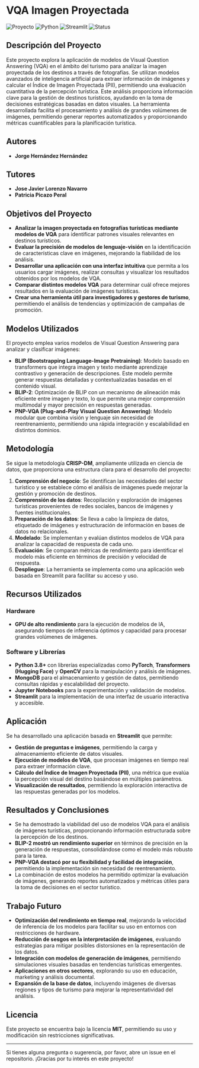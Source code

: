 # VQA Imagen Proyectada

![Proyecto](https://img.shields.io/badge/VQA-Turismo-blueviolet) ![Python](https://img.shields.io/badge/Python-3.8%2B-blue) ![Streamlit](https://img.shields.io/badge/Streamlit-App-red) ![Status](https://img.shields.io/badge/Estado-En%20desarrollo-orange)

## Descripción del Proyecto

Este proyecto explora la aplicación de modelos de Visual Question Answering (VQA) en el ámbito del turismo para analizar la imagen proyectada de los destinos a través de fotografías. Se utilizan modelos avanzados de inteligencia artificial para extraer información de imágenes y calcular el Índice de Imagen Proyectada (PII), permitiendo una evaluación cuantitativa de la percepción turística. Este análisis proporciona información clave para la gestión de destinos turísticos, ayudando en la toma de decisiones estratégicas basadas en datos visuales. La herramienta desarrollada facilita el procesamiento y análisis de grandes volúmenes de imágenes, permitiendo generar reportes automatizados y proporcionando métricas cuantificables para la planificación turística.

## Autores
- **Jorge Hernández Hernández**

## Tutores
- **Jose Javier Lorenzo Navarro**
- **Patricia Picazo Peral**

## Objetivos del Proyecto
- **Analizar la imagen proyectada en fotografías turísticas mediante modelos de VQA** para identificar patrones visuales relevantes en destinos turísticos.
- **Evaluar la precisión de modelos de lenguaje-visión** en la identificación de características clave en imágenes, mejorando la fiabilidad de los análisis.
- **Desarrollar una aplicación con una interfaz intuitiva** que permita a los usuarios cargar imágenes, realizar consultas y visualizar los resultados obtenidos por los modelos de VQA.
- **Comparar distintos modelos VQA** para determinar cuál ofrece mejores resultados en la evaluación de imágenes turísticas.
- **Crear una herramienta útil para investigadores y gestores de turismo**, permitiendo el análisis de tendencias y optimización de campañas de promoción.

## Modelos Utilizados
El proyecto emplea varios modelos de Visual Question Answering para analizar y clasificar imágenes:
- **BLIP (Bootstrapping Language-Image Pretraining)**: Modelo basado en transformers que integra imagen y texto mediante aprendizaje contrastivo y generación de descripciones. Este modelo permite generar respuestas detalladas y contextualizadas basadas en el contenido visual.
- **BLIP-2**: Optimización de BLIP con un mecanismo de alineación más eficiente entre imagen y texto, lo que permite una mejor comprensión multimodal y mayor precisión en respuestas generadas.
- **PNP-VQA (Plug-and-Play Visual Question Answering)**: Modelo modular que combina visión y lenguaje sin necesidad de reentrenamiento, permitiendo una rápida integración y escalabilidad en distintos dominios.

## Metodología
Se sigue la metodología **CRISP-DM**, ampliamente utilizada en ciencia de datos, que proporciona una estructura clara para el desarrollo del proyecto:
1. **Comprensión del negocio**: Se identifican las necesidades del sector turístico y se establece cómo el análisis de imágenes puede mejorar la gestión y promoción de destinos.
2. **Comprensión de los datos**: Recopilación y exploración de imágenes turísticas provenientes de redes sociales, bancos de imágenes y fuentes institucionales.
3. **Preparación de los datos**: Se lleva a cabo la limpieza de datos, etiquetado de imágenes y estructuración de información en bases de datos no relacionales.
4. **Modelado**: Se implementan y evalúan distintos modelos de VQA para analizar la capacidad de respuesta de cada uno.
5. **Evaluación**: Se comparan métricas de rendimiento para identificar el modelo más eficiente en términos de precisión y velocidad de respuesta.
6. **Despliegue**: La herramienta se implementa como una aplicación web basada en Streamlit para facilitar su acceso y uso.

## Recursos Utilizados
### Hardware
- **GPU de alto rendimiento** para la ejecución de modelos de IA, asegurando tiempos de inferencia óptimos y capacidad para procesar grandes volúmenes de imágenes.

### Software y Librerías
- **Python 3.8+** con librerías especializadas como **PyTorch**, **Transformers (Hugging Face)** y **OpenCV** para la manipulación y análisis de imágenes.
- **MongoDB** para el almacenamiento y gestión de datos, permitiendo consultas rápidas y escalabilidad del proyecto.
- **Jupyter Notebooks** para la experimentación y validación de modelos.
- **Streamlit** para la implementación de una interfaz de usuario interactiva y accesible.

## Aplicación
Se ha desarrollado una aplicación basada en **Streamlit** que permite:
- **Gestión de preguntas e imágenes**, permitiendo la carga y almacenamiento eficiente de datos visuales.
- **Ejecución de modelos de VQA**, que procesan imágenes en tiempo real para extraer información clave.
- **Cálculo del Índice de Imagen Proyectada (PII)**, una métrica que evalúa la percepción visual del destino basándose en múltiples parámetros.
- **Visualización de resultados**, permitiendo la exploración interactiva de las respuestas generadas por los modelos.

## Resultados y Conclusiones
- Se ha demostrado la viabilidad del uso de modelos VQA para el análisis de imágenes turísticas, proporcionando información estructurada sobre la percepción de los destinos.
- **BLIP-2 mostró un rendimiento superior** en términos de precisión en la generación de respuestas, consolidándose como el modelo más robusto para la tarea.
- **PNP-VQA destacó por su flexibilidad y facilidad de integración**, permitiendo la implementación sin necesidad de reentrenamiento.
- La combinación de estos modelos ha permitido optimizar la evaluación de imágenes, generando reportes automatizados y métricas útiles para la toma de decisiones en el sector turístico.

## Trabajo Futuro
- **Optimización del rendimiento en tiempo real**, mejorando la velocidad de inferencia de los modelos para facilitar su uso en entornos con restricciones de hardware.
- **Reducción de sesgos en la interpretación de imágenes**, evaluando estrategias para mitigar posibles distorsiones en la representación de los datos.
- **Integración con modelos de generación de imágenes**, permitiendo simulaciones visuales basadas en tendencias turísticas emergentes.
- **Aplicaciones en otros sectores**, explorando su uso en educación, marketing y análisis documental.
- **Expansión de la base de datos**, incluyendo imágenes de diversas regiones y tipos de turismo para mejorar la representatividad del análisis.

## Licencia
Este proyecto se encuentra bajo la licencia **MIT**, permitiendo su uso y modificación sin restricciones significativas.

---

Si tienes alguna pregunta o sugerencia, por favor, abre un issue en el repositorio. ¡Gracias por tu interés en este proyecto!
